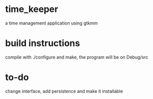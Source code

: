 # time_keeper
a time management application using gtkmm

# build instructions
compile with ./configure and make, the program will be on Debug/src

# to-do
change interface, add persistence and make it installable
